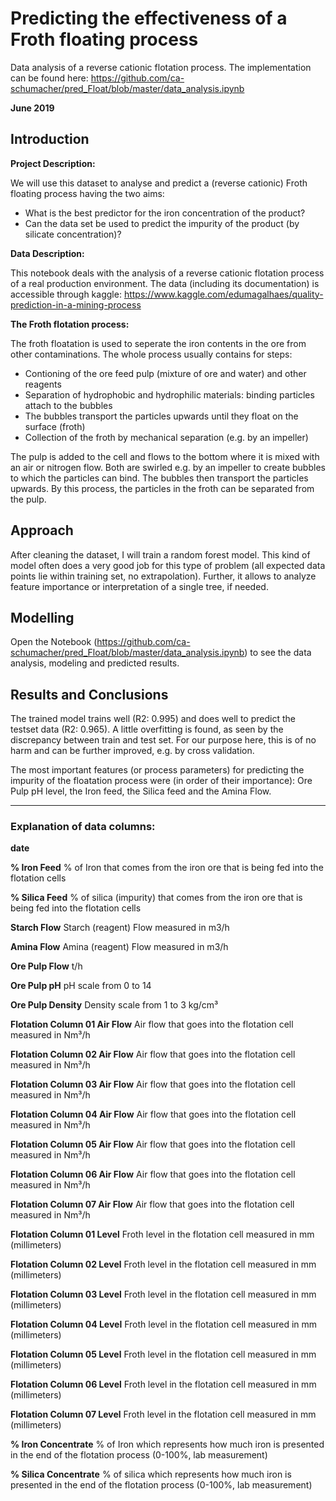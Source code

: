 # Predicting the effectiveness of a Froth floating process

Data analysis of a reverse cationic flotation process.
The implementation can be found here: https://github.com/ca-schumacher/pred_Float/blob/master/data_analysis.ipynb

**June 2019**

## Introduction

**Project Description:**

We will use this dataset to analyse and predict a (reverse cationic) Froth floating process having the two aims:
* What is the best predictor for the iron concentration of the product?
* Can the data set be used to predict the impurity of the product (by silicate concentration)?

**Data Description:** 

This notebook deals with the analysis of a reverse cationic flotation process of a real production environment. The data (including its documentation) is accessible through kaggle: https://www.kaggle.com/edumagalhaes/quality-prediction-in-a-mining-process

**The Froth flotation process:**

The froth floatation is used to seperate the iron contents in the ore from other contaminations. The whole process usually contains for steps:

- Contioning of the ore feed pulp (mixture of ore and water) and other reagents
- Separation of hydrophobic and hydrophilic materials: binding particles attach to the bubbles
- The bubbles transport the particles upwards until they float on the surface (froth)
- Collection of the froth by mechanical separation (e.g. by an impeller)

The pulp is added to the cell and flows to the bottom where it is mixed with an air or nitrogen flow. Both are swirled e.g. by an impeller to create bubbles to which the particles can bind. The bubbles then transport the particles upwards. By this process, the particles in the froth can be separated from the pulp.

## Approach

After cleaning the dataset, I will train a random forest model. This kind of model often does a very good job for this type of problem (all expected data points lie within training set, no extrapolation). Further, it allows to analyze feature importance or interpretation of a single tree, if needed.

## Modelling

Open the Notebook (https://github.com/ca-schumacher/pred_Float/blob/master/data_analysis.ipynb) to see the data analysis, modeling and predicted results.

## Results and Conclusions

The trained model trains well (R2: 0.995) and does well to predict the testset data (R2: 0.965). A little overfitting is found, as seen by the discrepancy between train and test set. For our purpose here, this is of no harm and can be further improved, e.g. by cross validation.

The most important features (or process parameters) for predicting the impurity of the floatation process were (in order of their importance): Ore Pulp pH level, the Iron feed, the Silica feed and the Amina Flow. 






---

### Explanation of data columns:

**date**

**% Iron Feed** % of Iron that comes from the iron ore that is being fed into the flotation cells

**% Silica Feed**			% of silica (impurity) that comes from the iron ore that is being fed into the flotation cells

**Starch Flow**			Starch (reagent) Flow measured in m3/h

**Amina Flow**			Amina (reagent) Flow measured in m3/h

**Ore Pulp Flow**			t/h

**Ore Pulp pH**			pH scale from 0 to 14

**Ore Pulp Density**		Density scale from 1 to 3 kg/cm³

**Flotation Column 01 Air Flow**	Air flow that goes into the flotation cell measured in Nm³/h

**Flotation Column 02 Air Flow**	Air flow that goes into the flotation cell measured in Nm³/h

**Flotation Column 03 Air Flow**	Air flow that goes into the flotation cell measured in Nm³/h

**Flotation Column 04 Air Flow**	Air flow that goes into the flotation cell measured in Nm³/h

**Flotation Column 05 Air Flow**	Air flow that goes into the flotation cell measured in Nm³/h

**Flotation Column 06 Air Flow**	Air flow that goes into the flotation cell measured in Nm³/h

**Flotation Column 07 Air Flow** Air flow that goes into the flotation cell measured in Nm³/h

**Flotation Column 01 Level**	Froth level in the flotation cell measured in mm (millimeters)

**Flotation Column 02 Level**	Froth level in the flotation cell measured in mm (millimeters)

**Flotation Column 03 Level**	Froth level in the flotation cell measured in mm (millimeters)

**Flotation Column 04 Level**	Froth level in the flotation cell measured in mm (millimeters)

**Flotation Column 05 Level**	Froth level in the flotation cell measured in mm (millimeters)

**Flotation Column 06 Level** 	Froth level in the flotation cell measured in mm (millimeters)

**Flotation Column 07 Level**	Froth level in the flotation cell measured in mm (millimeters)

**% Iron Concentrate** % of Iron which represents how much iron is presented in the end of the flotation process (0-100%, lab measurement)

**% Silica Concentrate** % of silica which represents how much iron is presented in the end of the flotation process (0-100%, lab measurement)

